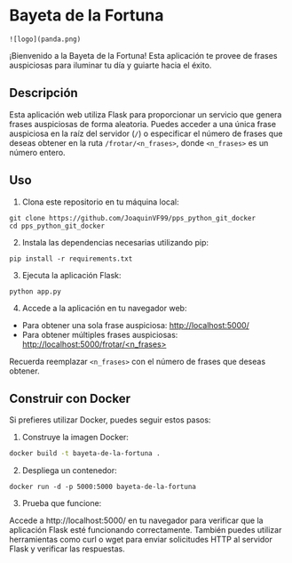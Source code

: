 # Bayeta de la Fortuna
```
![logo](panda.png) 
```
¡Bienvenido a la Bayeta de la Fortuna! Esta aplicación te provee de frases auspiciosas para iluminar tu día y guiarte hacia el éxito.

## Descripción

Esta aplicación web utiliza Flask para proporcionar un servicio que genera frases auspiciosas de forma aleatoria. Puedes acceder a una única frase auspiciosa en la raíz del servidor (`/`) o especificar el número de frases que deseas obtener en la ruta `/frotar/<n_frases>`, donde `<n_frases>` es un número entero.

## Uso

1. Clona este repositorio en tu máquina local:

```
git clone https://github.com/JoaquinVF99/pps_python_git_docker
cd pps_python_git_docker
```

2. Instala las dependencias necesarias utilizando pip:

```
pip install -r requirements.txt
```

3. Ejecuta la aplicación Flask:

```
python app.py
```

4. Accede a la aplicación en tu navegador web:

- Para obtener una sola frase auspiciosa: [http://localhost:5000/](http://localhost:5000/)
- Para obtener múltiples frases auspiciosas: [http://localhost:5000/frotar/<n_frases>](http://localhost:5000/frotar/<n_frases>)

Recuerda reemplazar `<n_frases>` con el número de frases que deseas obtener.

## Construir con Docker

Si prefieres utilizar Docker, puedes seguir estos pasos:

1. Construye la imagen Docker:

```bash
docker build -t bayeta-de-la-fortuna .
```

2. Despliega un contenedor:
```
docker run -d -p 5000:5000 bayeta-de-la-fortuna

```
3. Prueba que funcione:  

Accede a http://localhost:5000/ en tu navegador para verificar que la aplicación Flask esté funcionando correctamente. También puedes utilizar herramientas como curl o wget para enviar solicitudes HTTP al servidor Flask y verificar las respuestas.